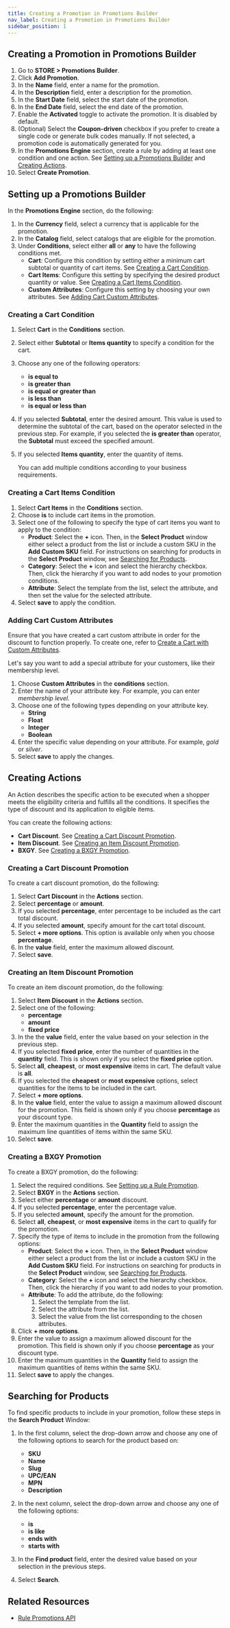 ```yaml
---
title: Creating a Promotion in Promotions Builder
nav_label: Creating a Promotion in Promotions Builder
sidebar_position: 1
---
```


## Creating a Promotion in Promotions Builder

1. Go to **STORE > Promotions Builder**.
1. Click **Add Promotion**.
1. In the **Name** field, enter a name for the promotion.
1. In the **Description** field, enter a description for the promotion.
1. In the **Start Date** field, select the start date of the promotion.
1. In the **End Date** field, select the end date of the promotion.
1. Enable the **Activated** toggle to activate the promotion. It is disabled by default.
1. (Optional) Select the **Coupon-driven** checkbox if you prefer to create a single code or generate bulk codes manually. If not selected, a promotion code is automatically generated for you.
1. In the **Promotions Engine** section, create a rule by adding at least one condition and one action. See [Setting up a Promotions Builder](#setting-up-a-promotions-builder) and [Creating Actions](#creating-actions).
1. Select **Create Promotion**.

## Setting up a Promotions Builder

In the **Promotions Engine** section, do the following:

1. In the **Currency** field, select a currency that is applicable for the promotion.
1. In the **Catalog** field, select catalogs that are eligible for the promotion.
1. Under **Conditions**, select either **all** or **any** to have the following conditions met.
    - **Cart**: Configure this condition by setting either a minimum cart subtotal or quantity of cart items. See [Creating a Cart Condition](#creating-a-cart-condition). 
    - **Cart Items**: Configure this setting by specifying the desired product quantity or value. See [Creating a Cart Items Condition](#creating-a-cart-items-condition).
    - **Custom Attributes**: Configure this setting by choosing your own attributes. See [Adding Cart Custom Attributes](#adding-cart-custom-attributes).

### Creating a Cart Condition

1. Select **Cart** in the **Conditions** section.
1. Select either **Subtotal** or **Items quantity** to specify a condition for the cart.
1. Choose any one of the following operators:
    - **is equal to**
    - **is greater than**
    - **is equal or greater than**
    - **is less than**
    - **is equal or less than**

1. If you selected **Subtotal**, enter the desired amount. This value is used to determine the subtotal of the cart, based on the operator selected in the previous step. For example, if you selected the **is greater than** operator, the  **Subtotal** must exceed the specified amount.
1. If you selected **Items quantity**, enter the quantity of items.

    You can add multiple conditions according to your business requirements.

### Creating a Cart Items Condition

1. Select **Cart Items** in the **Conditions** section.
1. Choose **is** to include cart items in the promotion.
1. Select one of the following to specify the type of cart items you want to apply to the condition:
    - **Product**: Select the **+** icon. Then, in the **Select Product** window either select a product from the list or include a custom SKU in the **Add Custom SKU** field. For instructions on searching for products in the **Select Product** window, see [Searching for Products](#searching-for-products). 
    - **Category**: Select the **+** icon and select the hierarchy checkbox. Then, click the hierarchy if you want to add nodes to your promotion conditions.
    - **Attribute**: Select the template from the list, select the attribute, and then set the value for the selected attribute.
1. Select **save** to apply the condition.

### Adding Cart Custom Attributes

Ensure that you have created a cart custom attribute in order for the discount to function properly. To create one, refer to [Create a Cart with Custom Attributes](/docs/api/carts/create-a-cart).

Let's say you want to add a special attribute for your customers, like their membership level.

1. Choose **Custom Attributes** in the **conditions** section.
1. Enter the name of your attribute key. For example, you can enter *membership level*.
1. Choose one of the following types depending on your attribute key.
    - **String**
    - **Float**
    - **Integer**
    - **Boolean**
1. Enter the specific value depending on your attribute. For example, *gold* or *silver*.
1. Select **save** to apply the changes.

## Creating Actions

An Action describes the specific action to be executed when a shopper meets the eligibility criteria and fulfills all the conditions. It specifies the type of discount and its application to eligible items.

You can create the following actions:

- **Cart Discount**. See [Creating a Cart Discount Promotion](#creating-a-cart-discount-promotion).
- **Item Discount**. See [Creating an Item Discount Promotion](#creating-an-item-discount-promotion).
- **BXGY**. See [Creating a BXGY Promotion](#creating-a-bxgy-promotion).

### Creating a Cart Discount Promotion

To create a cart discount promotion, do the following:

1. Select **Cart Discount** in the **Actions** section.
1. Select **percentage** or **amount**.
1. If you selected **percentage**, enter percentage to be included as the cart total discount.
1. If you selected **amount**, specify amount for the cart total discount.
1. Select  **+ more options**. This option is available only when you choose **percentage**.
1. In the **value** field, enter the maximum allowed discount. 
1. Select **save**.

### Creating an Item Discount Promotion

To create an item discount promotion, do the following:

1. Select **Item Discount** in the **Actions** section.
1. Select one of the following:
    * **percentage**
    * **amount**
    * **fixed price**
1. In the the **value** field, enter the value based on your selection in the previous step.
1. If you selected **fixed price**, enter the number of quantities in the **quantity** field. This is shown only if you select the **fixed price** option.
1. Select **all**, **cheapest**, or **most expensive** items in cart. The default value is **all**.
1. If you selected the **cheapest** or **most expensive** options, select quantities for the items to be included in the cart.
1. Select **+ more options**.
1. In the **value** field, enter the value to assign a maximum allowed discount for the promotion. This field is shown only if you choose **percentage** as your discount type.
1. Enter the maximum quantities in the **Quantity** field to assign the maximum line quantities of items within the same SKU.
1. Select **save**.

### Creating a BXGY Promotion

To create a BXGY promotion, do the following:

1. Select the required conditions. See [Setting up a Rule Promotion](#setting-up-a-rule-promotion).
1. Select **BXGY** in the **Actions** section.
1. Select either **percentage** or **amount** discount.
1. If you selected **percentage**, enter the percentage value.
1. If you selected **amount**, specify the amount for the promotion.
1. Select **all**, **cheapest**, or **most expensive** items in the cart to qualify for the promotion. 
1. Specify the type of items to include in the promotion from the following options:
    - **Product**: Select the **+** icon. Then, in the **Select Product** window either select a product from the list or include a custom SKU in the **Add Custom SKU** field. For instructions on searching for products in the **Select Product** window, see [Searching for Products](#searching-for-products).
    - **Category**: Select the **+** icon and select the hierarchy checkbox. Then, click the hierarchy if you want to add nodes to your promotion.
    - **Attribute**: To add the attribute, do the following:
        1. Select the template from the list.
        1. Select the attribute from the list. 
        1. Select the value from the list corresponding to the chosen attributes.
1. Click **+ more options**.
1. Enter the value to assign a maximum allowed discount for the promotion. This field is shown only if you choose **percentage** as your discount type.
1. Enter the maximum quantities in the **Quantity** field to assign the maximum quantities of items within the same SKU.
1. Select **save** to apply the changes.

## Searching for Products

To find specific products to include in your promotion, follow these steps in the **Search Product** Window:

1. In the first column, select the drop-down arrow and choose any one of the following options to search for the product based on:
    - **SKU**
    - **Name**
    - **Slug**
    - **UPC/EAN**
    - **MPN**
    - **Description**
1. In the next column, select the drop-down arrow and choose any one of the following options:
    - **is**
    - **is like**
    - **ends with**
    - **starts with**

1. In the **Find product** field, enter the desired value based on your selection in the previous steps. 
1. Select **Search**.

## Related Resources

- [Rule Promotions API](/docs/rule-promotions/overview)
